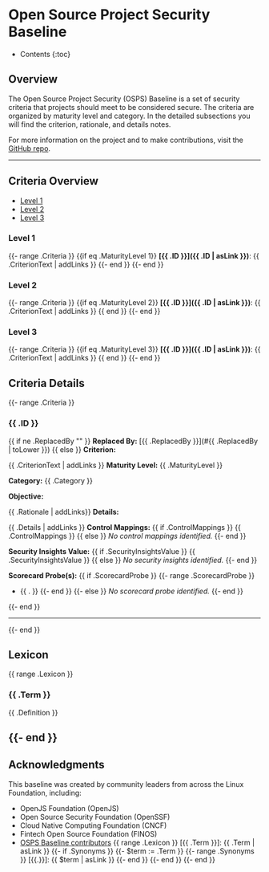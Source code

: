 # Open Source Project Security Baseline

* Contents
{:toc}

## Overview

The Open Source Project Security (OSPS) Baseline is a set of security criteria that projects should meet to be considered secure.
The criteria are organized by maturity level and category.
In the detailed subsections you will find the criterion, rationale, and details notes.

For more information on the project and to make contributions, visit the [GitHub repo](https://github.com/ossf/security-baseline).

---

## Criteria Overview

* [Level 1](#level-1)
* [Level 2](#level-2)
* [Level 3](#level-3)

### Level 1

{{- range .Criteria }}
{{if eq .MaturityLevel 1}}
**[{{ .ID }}]({{ .ID | asLink }})**: {{ .CriterionText | addLinks }}
{{- end }}
{{- end }}

### Level 2

{{- range .Criteria }}
{{if eq .MaturityLevel 2}}
**[{{ .ID }}]({{ .ID | asLink }})**: {{ .CriterionText | addLinks }}
{{ end }}
{{- end }}

### Level 3

{{- range .Criteria }}
{{if eq .MaturityLevel 3}}
**[{{ .ID }}]({{ .ID | asLink }})**: {{ .CriterionText | addLinks }}
{{ end }}
{{- end }}

## Criteria Details

{{- range .Criteria }}

### {{ .ID }}

{{ if ne .ReplacedBy "" }}
**Replaced By:** [{{ .ReplacedBy }}](#{{ .ReplacedBy | toLower }})
{{ else }}
**Criterion:**

{{ .CriterionText | addLinks }}
**Maturity Level:**
{{ .MaturityLevel }}

**Category:**
{{ .Category }}

**Objective:**

{{ .Rationale | addLinks}}
**Details:**

{{ .Details | addLinks }}
**Control Mappings:**
{{ if .ControlMappings }}
{{ .ControlMappings }}
{{ else }}
_No control mappings identified._
{{- end }}

**Security Insights Value:**
{{ if .SecurityInsightsValue }}
{{ .SecurityInsightsValue }}
{{ else }}
_No security insights identified._
{{- end }}

**Scorecard Probe(s):**
{{ if .ScorecardProbe }}
{{- range .ScorecardProbe }}
- {{ . }}
{{- end }}
{{- else }}
_No scorecard probe identified._
{{- end }}

{{- end }}

---

{{- end }}


## Lexicon
{{ range .Lexicon }}
### {{ .Term }}

{{ .Definition }}

{{- end }}
---

## Acknowledgments

This baseline was created by community leaders from across the Linux Foundation, including:

- OpenJS Foundation (OpenJS)
- Open Source Security Foundation (OpenSSF)
- Cloud Native Computing Foundation (CNCF)
- Fintech Open Source Foundation (FINOS)
- [OSPS Baseline contributors](https://github.com/ossf/security-baseline/graphs/contributors)
{{ range .Lexicon }}
[{{ .Term }}]: {{ .Term | asLink }}
{{- if .Synonyms }}
{{- $term := .Term }}
{{- range .Synonyms }}
[{{.}}]: {{ $term | asLink }}
{{- end }}
{{- end }}
{{- end }}
